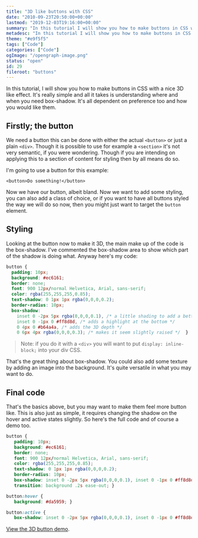 ```yaml
---
title: "3D like buttons with CSS"
date: "2010-09-23T20:50:00+00:00"
lastmod: "2019-12-03T19:16:00+00:00"
summary: "In this tutorial I will show you how to make buttons in CSS with a nice 3D like effect. It’s really simple and all it takes is understanding where and when you need box-shadow. It’s all dependent on preference too and how you would like them."
metadesc: "In this tutorial I will show you how to make buttons in CSS with a nice 3D like effect"
theme: "#e9f5f5"
tags: ["Code"]
categories: ["Code"]
ogImage: "/opengraph-image.png"
status: "open"
id: 29
fileroot: "buttons"
---
```


In this tutorial, I will show you how to make buttons in CSS with a nice 3D like effect. It's really simple and all it takes is understanding where and when you need box-shadow. It's all dependent on preference too and how you would like them.

## Firstly; the button
We need a button this can be done with either the actual `<button>` or just a plain `<div>`. Though it is possible to use for example a `<section>` it's not very semantic, if you were wondering. Though if you are intending on applying this to a section of content for styling then by all means do so.

I'm going to use a button for this example:
```markup
<button>Do something!</button>
```

Now we have our button, albeit bland. Now we  want to add some styling, you can also add a class of choice, or if you want to have all buttons styled the way we will do so now, then you might just want to target the `button`  element.

## Styling
Looking at the button now to make it 3D, the main make up of the code is the box-shadow. I've commented the box-shadow area to show which part of the shadow is doing what. Anyway here's my code:

```css
button {
  padding: 10px;
  background: #ec6161;
  border: none;
  font: 900 12px/normal Helvetica, Arial, sans-serif;
  color: rgba(255,255,255,0.85);
  text-shadow: 0 1px 1px rgba(0,0,0,0.2);
  border-radius: 10px;
  box-shadow:
    inset 0 -2px 5px rgba(0,0,0,0.1), /* a little shading to add a better effect */
    inset 0 -1px 0 #ff8d8d, /* adds a highlight at the bottom */
    0 4px 0 #b64a4a, /* adds the 3D depth */
    0 6px 4px rgba(0,0,0,0.3); /* makes it seem slightly raised */  }
```

> Note: if you do it with a `<div>` you will want to put `display: inline-block;` into your div CSS.

That's the great thing about box-shadow. You could also add some texture by adding an image into the background. It's quite versatile in what you may want to do.

## Final code
That's the basics above, but you may want to make them feel more button like. This is also just as simple, it requires changing the shadow on the hover and active states slightly. So here's the full code and of course a demo too.

```css
button {
   padding: 10px;
   background: #ec6161;
   border: none;
   font: 900 12px/normal Helvetica, Arial, sans-serif;
   color: rgba(255,255,255,0.85);
   text-shadow: 0 1px 1px rgba(0,0,0,0.2);
   border-radius: 10px;
   box-shadow: inset 0 -2px 5px rgba(0,0,0,0.1), inset 0 -1px 0 #ff8d8d, 0 4px 0 #b64a4a, 0 6px 4px rgba(0,0,0,0.3);
   transition: background .2s ease-out; }

button:hover {
   background: #da5959; }

button:active {
   box-shadow: inset 0 -2px 5px rgba(0,0,0,0.1), inset 0 -1px 0 #ff8d8d, 0 4px 0 #b64a4a, 0 5px 2px rgba(0,0,0,0.3); }
```

[View the 3D button demo](https://assets.iamsteve.me/archive/tutorials/button/).
